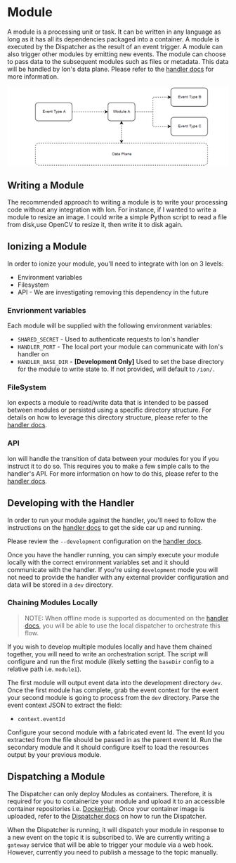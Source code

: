 # Module
A module is a processing unit or task. It can be written in any language as long as it has all its dependencies packaged into a container. A module is executed by the Dispatcher as the result of an event trigger. A module can also trigger other modules by emitting new events. The module can choose to pass data to the subsequent modules such as files or metadata. This data will be handled by Ion's data plane. Please refer to the [handler docs](../handler/README.md) for more information.

![](../docs/ion-toplevel-2.png)

## Writing a Module
The recommended approach to writing a module is to write your processing code without any integration with Ion. For instance, if I wanted to write a module to resize an image. I could write a simple Python script to read a file from disk,use OpenCV to resize it, then write it to disk again.

## Ionizing a Module
In order to ionize your module, you'll need to integrate with Ion on 3 levels:

* Environment variables
* Filesystem
* API - We are investigating removing this dependency in the future

### Envrionment variables
Each module will be supplied with the following environment variables:
* `SHARED_SECRET` - Used to authenticate requests to Ion's handler
* `HANDLER_PORT` - The local port your module can communicate with Ion's handler on
* `HANDLER_BASE_DIR` - **[Development Only]** Used to set the base directory for the module to write state to. If not provided, will default to `/ion/`.

### FileSystem
Ion expects a module to read/write data that is intended to be passed between modules or persisted using a specific directory structure. For details on how to leverage this directory structure, please refer to the [handler docs](../handler/README.md).

### API
Ion will handle the transition of data between your modules for you if you instruct it to do so. This requires you to make a few simple calls to the handler's API. For more information on how to do this, please refer to the [handler docs](../handler/README.md).

## Developing with the Handler
In order to run your module against the handler, you'll need to follow the instructions on the [handler docs](../handler/README.md) to get the side car up and running.

Please review the `--development` configuration on the [handler docs](../handler/README.md).

Once you have the handler running, you can simply execute your module locally with the correct environment variables set and it should communicate with the handler. If you're using `development` mode you will not need to provide the handler with any external provider configuration and data will be stored in a `dev` directory.

### Chaining Modules Locally

> NOTE: When offline mode is supported as documented on the [handler docs](../handler/README.md), you will be able to use the local dispatcher to orchestrate this flow.

If you wish to develop multiple modules locally and have them chained together, you will need to write an orchestration script. The script will configure and run the first module (likely setting the `baseDir` config to a relative path i.e. `module1`).

The first module will output event data into the development directory `dev`. Once the first module has complete, grab the event context for the event your second module is going to process from the `dev` directory. Parse the event context JSON to extract the field:

* `context.eventId`

Configure your second module with a fabricated event Id. The event Id you extracted from the file should be passed in as the parent event Id. Run the secondary module and it should configure itself to load the resources output by your previous module.

## Dispatching a Module
The Dispatcher can only deploy Modules as containers. Therefore, it is required for you to containerize your module and upload it to an accessible container repositories i.e. [DockerHub](https://hub.docker.com). Once your container image is uploaded, refer to the [Dispatcher docs](../dispatcher/README.md) on how to run the Dispatcher.

When the Dispatcher is running, it will dispatch your module in response to a new event on the topic it is subscribed to. We are currently writing a `gateway` service that will be able to trigger your module via a web hook. However, currently you need to publish a message to the topic manually.

